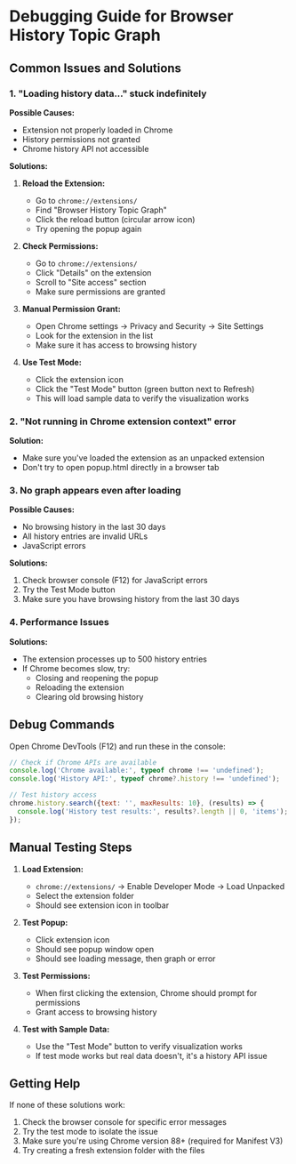 # Debugging Guide for Browser History Topic Graph

## Common Issues and Solutions

### 1. "Loading history data..." stuck indefinitely

**Possible Causes:**
- Extension not properly loaded in Chrome
- History permissions not granted
- Chrome history API not accessible

**Solutions:**

1. **Reload the Extension:**
   - Go to `chrome://extensions/`
   - Find "Browser History Topic Graph"
   - Click the reload button (circular arrow icon)
   - Try opening the popup again

2. **Check Permissions:**
   - Go to `chrome://extensions/`
   - Click "Details" on the extension
   - Scroll to "Site access" section
   - Make sure permissions are granted

3. **Manual Permission Grant:**
   - Open Chrome settings → Privacy and Security → Site Settings
   - Look for the extension in the list
   - Make sure it has access to browsing history

4. **Use Test Mode:**
   - Click the extension icon
   - Click the "Test Mode" button (green button next to Refresh)
   - This will load sample data to verify the visualization works

### 2. "Not running in Chrome extension context" error

**Solution:**
- Make sure you've loaded the extension as an unpacked extension
- Don't try to open popup.html directly in a browser tab

### 3. No graph appears even after loading

**Possible Causes:**
- No browsing history in the last 30 days
- All history entries are invalid URLs
- JavaScript errors

**Solutions:**
1. Check browser console (F12) for JavaScript errors
2. Try the Test Mode button
3. Make sure you have browsing history from the last 30 days

### 4. Performance Issues

**Solutions:**
- The extension processes up to 500 history entries
- If Chrome becomes slow, try:
  - Closing and reopening the popup
  - Reloading the extension
  - Clearing old browsing history

## Debug Commands

Open Chrome DevTools (F12) and run these in the console:

```javascript
// Check if Chrome APIs are available
console.log('Chrome available:', typeof chrome !== 'undefined');
console.log('History API:', typeof chrome?.history !== 'undefined');

// Test history access
chrome.history.search({text: '', maxResults: 10}, (results) => {
  console.log('History test results:', results?.length || 0, 'items');
});
```

## Manual Testing Steps

1. **Load Extension:**
   - `chrome://extensions/` → Enable Developer Mode → Load Unpacked
   - Select the extension folder
   - Should see extension icon in toolbar

2. **Test Popup:**
   - Click extension icon
   - Should see popup window open
   - Should see loading message, then graph or error

3. **Test Permissions:**
   - When first clicking the extension, Chrome should prompt for permissions
   - Grant access to browsing history

4. **Test with Sample Data:**
   - Use the "Test Mode" button to verify visualization works
   - If test mode works but real data doesn't, it's a history API issue

## Getting Help

If none of these solutions work:

1. Check the browser console for specific error messages
2. Try the test mode to isolate the issue
3. Make sure you're using Chrome version 88+ (required for Manifest V3)
4. Try creating a fresh extension folder with the files
